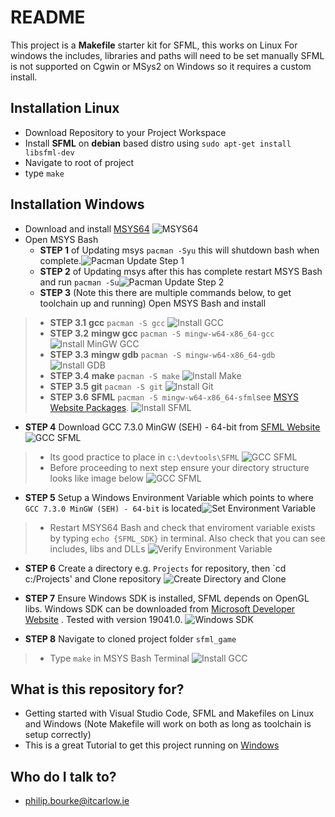 # README #
This project is a **Makefile** starter kit for SFML, this works on Linux
For windows the includes, libraries and paths will need to be set manually
SFML is not supported on Cgwin or MSys2 on Windows so it requires a custom install.
  
## Installation Linux
* Download Repository to your Project Workspace
* Install **SFML** on **debian** based distro using `sudo apt-get install libsfml-dev`
* Navigate to root of project
* type `make`

## Installation Windows
* Download and install [MSYS64](https://www.msys2.org/)
![MSYS64](./images/MsysWebsite.png)
* Open MSYS Bash
	* **STEP 1** of Updating msys `pacman -Syu` this will shutdown bash when complete.![Pacman Update Step 1](./images/PacmanUpdateStep1.png)
	* **STEP 2** of Updating msys after this has complete restart MSYS Bash and run `pacman -Su`![Pacman Update Step 2](./images/PacmanUpdateStep2.png)
	* **STEP 3** (Note this there are multiple commands below, to get toolchain up and running) Open MSYS Bash and install
>   * **STEP 3.1** **gcc** `pacman -S gcc`
![Install GCC](./images/InstallGCC.png)
>   * **STEP 3.2** **mingw gcc** `pacman -S mingw-w64-x86_64-gcc`
![Install MinGW GCC](./images/InstallMinGWGCC.png)
>   * **STEP 3.3** **mingw gdb** `pacman -S mingw-w64-x86_64-gdb`
![Install GDB](./images/InstallMinGWGDB.png)
>   * **STEP 3.4** **make** `pacman -S make`
![Install Make](./images/InstallMake.png)
>   * **STEP 3.5** **git** `pacman -S git`
![Install Git](./images/InstallGit.png)
>   * **STEP 3.6** **SFML** `pacman -S mingw-w64-x86_64-sfml`see [MSYS Website Packages](https://packages.msys2.org/package/mingw-w64-x86_64-sfml).
![Install SFML](./images/InstallSFML.png) 

* **STEP 4** Download GCC 7.3.0 MinGW (SEH) - 64-bit from [SFML Website](https://www.sfml-dev.org/download/sfml/2.5.1/) 
![GCC SFML](./images/DownloadSFMLGCC.png)
>  * Its good practice to place in `c:\devtools\SFML`
![GCC SFML](./images/ExtractToDevtools.png)
>   * Before proceeding to next step ensure your directory structure looks like image below
![GCC SFML](./images/DirectoryStructure.png)

* **STEP 5** Setup a Windows Environment Variable which points to where `GCC 7.3.0 MinGW (SEH) - 64-bit` is located![Set Environment Variable](./images/EnvironmentVariable.png)
>   * Restart MSYS64 Bash and check that enviroment variable exists by typing `echo {SFML_SDK}` in terminal. Also check that you can see includes, libs and DLLs
![Verify Environment Variable](./images/Verify_SFML_SDK_Env_Variable.png)

* **STEP 6** Create a directory e.g. `Projects` for repository, then `cd c:/Projects' and Clone repository
![Create Directory and Clone](./images/CloneRepo.png)

* **STEP 7** Ensure Windows SDK is installed, SFML depends on OpenGL libs. Windows SDK can be downloaded from [Microsoft Developer Website](https://developer.microsoft.com/en-us/windows/downloads/sdk-archive/) . Tested with version 19041.0.
![Windows SDK](./images/Window10SDK.png)

* **STEP 8** Navigate to cloned project folder `sfml_game`
>   * Type `make` in MSYS Bash Terminal
![Install GCC](./images/Make.png)

## What is this repository for? ##
* Getting started with Visual Studio Code, SFML and Makefiles on Linux and Windows (Note Makefile will work on both as long as toolchain is setup correctly)
* This is a great Tutorial to get this project running on [Windows](https://www.youtube.com/watch?v=Ljhpsdz8Ouo)

## Who do I talk to? ##
* philip.bourke@itcarlow.ie